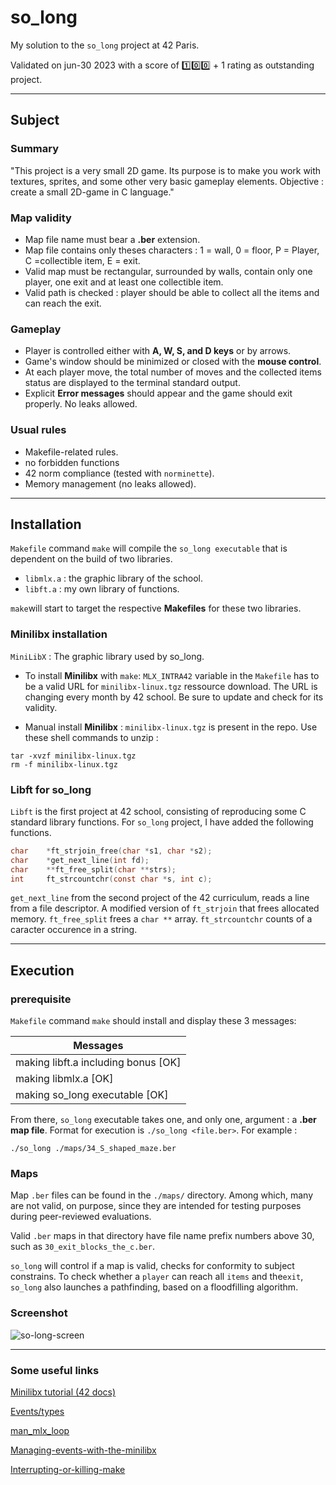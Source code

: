 # so_long

My solution to the ```so_long``` project at 42 Paris.

Validated on jun-30 2023 with a score of 1️⃣0️⃣0️⃣ + 1 rating as outstanding project.

---

## Subject

### Summary

"This project is a very small 2D game.
Its purpose is to make you work with textures, sprites,
and some other very basic gameplay elements.
Objective : create a small 2D-game in C language."

### Map validity

* Map file name must bear a **.ber** extension.
* Map file contains only theses characters :
    1 = wall, 0 = floor, P = Player, C =collectible item, E = exit.
* Valid map must be rectangular, surrounded by walls, contain only one player, one exit and at least one collectible item.
* Valid path is checked : player should be able to collect all the items and can reach the exit.

### Gameplay

* Player is controlled either with **A, W, S, and D keys** or by arrows.
* Game's window should be minimized or closed with the **mouse control**.
* At each player move, the total number of moves and the collected items status are displayed to the terminal standard output.
* Explicit **Error messages** should appear and the game should exit properly. No leaks allowed.

### Usual rules

* Makefile-related rules.
* no forbidden functions
* 42 norm compliance (tested with ```norminette```).
* Memory management (no leaks allowed).

---

## Installation

```Makefile``` command ```make``` will compile the ```so_long executable``` that is dependent on the build of two libraries.

* ```libmlx.a``` : the graphic library of the school.
* ```libft.a```  : my own library of functions.

```make```will start to target the respective **Makefiles** for these two libraries.

### Minilibx installation

```MiniLibX``` : The graphic library used by so_long.

* To install **Minilibx** with ```make```:
    ```MLX_INTRA42``` variable in the ```Makefile``` has to be a valid URL for ```minilibx-linux.tgz``` ressource download. The URL is changing every month by 42 school. Be sure to update and check for its validity.

* Manual install **Minilibx** :
    ```minilibx-linux.tgz``` is present in the repo. Use these shell commands to unzip :

```shell
tar -xvzf minilibx-linux.tgz
rm -f minilibx-linux.tgz
```

### Libft for so_long

```Libft``` is the first project at 42 school, consisting of reproducing some C standard library functions. For ```so_long``` project, I have added the following functions.

```C
char    *ft_strjoin_free(char *s1, char *s2);
char    *get_next_line(int fd);
char    **ft_free_split(char **strs);
int     ft_strcountchr(const char *s, int c);
```

```get_next_line``` from the second project of the 42 curriculum, reads a line from a file descriptor. A modified version of ```ft_strjoin``` that frees allocated memory. ```ft_free_split``` frees a ```char **``` array. ```ft_strcountchr``` counts of a caracter occurence in a string.

---

## Execution

### prerequisite

```Makefile``` command ```make``` should install and display these 3 messages:

|Messages|
|---|
|making libft.a including bonus [OK]|
|making libmlx.a [OK]|
|making so_long executable [OK]|

From there, ```so_long``` executable takes one, and only one, argument : a **.ber map file**. Format for execution is ```./so_long <file.ber>```. For example :

```shell
./so_long ./maps/34_S_shaped_maze.ber
```

### Maps

Map ```.ber``` files can be found in the ```./maps/``` directory. Among which, many are not valid, on purpose, since they are intended for testing purposes during peer-reviewed evaluations.

Valid ```.ber``` maps in that directory have file name prefix numbers above 30, such as ```30_exit_blocks_the_c.ber```.

```so_long``` will control if a map is valid, checks for conformity to subject constrains. To check whether a ```player``` can reach all ```items``` and the```exit```, ```so_long``` also launches a pathfinding, based on a floodfilling algorithm.

### Screenshot

![so-long-screen](./screenshots/screenshot_1.png)

---

### Some useful links

[Minilibx tutorial (42 docs)](https://harm-smits.github.io/42docs/libs/minilibx)

[Events/types](https://tronche.com/gui/x/xlib/events/types.html)

[man_mlx_loop](https://qst0.github.io/ft_libgfx/man_mlx_loop.html)

[Managing-events-with-the-minilibx](https://aurelienbrabant.fr/blog/managing-events-with-the-minilibx)

[Interrupting-or-killing-make]( https://makefiletutorial.com/#interrupting-or-killing-make)

